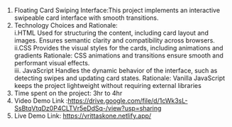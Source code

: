 1. Floating Card Swiping Interface:This project implements an interactive swipeable card interface with smooth transitions.
2. Technology Choices and Rationale: <br/>
   i.HTML 
Used for structuring the content, including card layout and images. 
Ensures semantic clarity and compatibility across browsers. <br/>
  ii.CSS
Provides the visual styles for the cards, including animations and gradients
Rationale: CSS animations and transitions ensure smooth and performant visual effects.<br/>
iii. JavaScript
Handles the dynamic behavior of the interface, such as detecting swipes and updating card states.
Rationale: Vanilla JavaScript keeps the project lightweight without requiring external libraries
3. Time spent on the project: 3hr to 4hr <br/>
4. Video Demo Link :https://drive.google.com/file/d/1cWk3sL-SsBtqVtqDz0P4CLTVr5eDdSq-/view?usp=sharing
5. Live Demo Link: https://vrittaskone.netlify.app/
